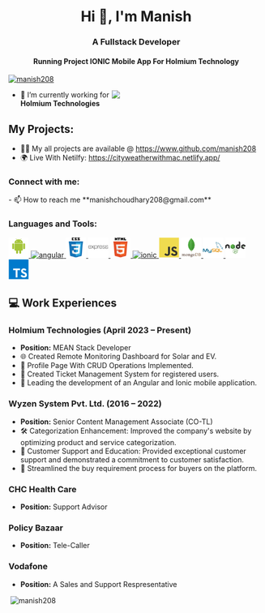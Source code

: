<h1 align="center">Hi 👋, I'm Manish</h1>
<h3 align="center">A Fullstack Developer</h3>
<h4 align="center">Running Project IONIC Mobile App For Holmium Technology</h3>

<p align="left"> <a href="https://github.com/ryo-ma/github-profile-trophy"><img src="https://github-profile-trophy.vercel.app/?username=manish208" alt="manish208" /></a> </p>

<img align="right" width="300" src="https://camo.githubusercontent.com/7de37139d0b4c1ce40865e799b446c0e963a3dd8fb68d239707237c40604fa3d/68747470733a2f2f63646e2e6472696262626c652e636f6d2f75736572732f3733303730332f73637265656e73686f74732f363538313234332f6176656e746f2e676966"/>

- 🔭 I’m currently working for **Holmium Technologies**

## My Projects:
- 👨‍💻 My all projects are available @ https://www.github.com/manish208
- 🌍 Live With Netilfy: https://cityweatherwithmac.netlify.app/


<h3 align="left">Connect with me:</h3>
<p align="left">
  - 📫 How to reach me **manishchoudhary208@gmail.com**
</p>

<h3 align="left">Languages and Tools:</h3>
<p align="left"> <a href="https://developer.android.com" target="_blank" rel="noreferrer"> <img src="https://raw.githubusercontent.com/devicons/devicon/master/icons/android/android-original-wordmark.svg" alt="android" width="40" height="40"/> </a> <a href="https://angular.io" target="_blank" rel="noreferrer"> <img src="https://angular.io/assets/images/logos/angular/angular.svg" alt="angular" width="40" height="40"/> </a> <a href="https://www.w3schools.com/css/" target="_blank" rel="noreferrer"> <img src="https://raw.githubusercontent.com/devicons/devicon/master/icons/css3/css3-original-wordmark.svg" alt="css3" width="40" height="40"/> </a> <a href="https://expressjs.com" target="_blank" rel="noreferrer"> <img src="https://raw.githubusercontent.com/devicons/devicon/master/icons/express/express-original-wordmark.svg" alt="express" width="40" height="40"/> </a> <a href="https://www.w3.org/html/" target="_blank" rel="noreferrer"> <img src="https://raw.githubusercontent.com/devicons/devicon/master/icons/html5/html5-original-wordmark.svg" alt="html5" width="40" height="40"/> </a> <a href="https://ionicframework.com" target="_blank" rel="noreferrer"> <img src="https://upload.wikimedia.org/wikipedia/commons/d/d1/Ionic_Logo.svg" alt="ionic" width="40" height="40"/> </a> <a href="https://developer.mozilla.org/en-US/docs/Web/JavaScript" target="_blank" rel="noreferrer"> <img src="https://raw.githubusercontent.com/devicons/devicon/master/icons/javascript/javascript-original.svg" alt="javascript" width="40" height="40"/> </a> <a href="https://www.mongodb.com/" target="_blank" rel="noreferrer"> <img src="https://raw.githubusercontent.com/devicons/devicon/master/icons/mongodb/mongodb-original-wordmark.svg" alt="mongodb" width="40" height="40"/> </a> <a href="https://www.mysql.com/" target="_blank" rel="noreferrer"> <img src="https://raw.githubusercontent.com/devicons/devicon/master/icons/mysql/mysql-original-wordmark.svg" alt="mysql" width="40" height="40"/> </a> <a href="https://nodejs.org" target="_blank" rel="noreferrer"> <img src="https://raw.githubusercontent.com/devicons/devicon/master/icons/nodejs/nodejs-original-wordmark.svg" alt="nodejs" width="40" height="40"/> </a> <a href="https://www.typescriptlang.org/" target="_blank" rel="noreferrer"> <img src="https://raw.githubusercontent.com/devicons/devicon/master/icons/typescript/typescript-original.svg" alt="typescript" width="40" height="40"/> </a> </p>

## 💻 Work Experiences
### Holmium Technologies (April 2023 – Present)
- **Position:** MEAN Stack Developer
- 🌐 Created Remote Monitoring Dashboard for Solar and EV.
- 📝 Profile Page With CRUD Operations Implemented.
- 🎫 Created Ticket Management System for registered users.
- 📱 Leading the development of an Angular and Ionic mobile application.

### Wyzen System Pvt. Ltd. (2016 – 2022)
- **Position:** Senior Content Management Associate (CO-TL)
- 🛠️ Categorization Enhancement: Improved the company's website by optimizing product and service categorization.
- 🌟 Customer Support and Education: Provided exceptional customer support and demonstrated a commitment to customer satisfaction.
- 🔄 Streamlined the buy requirement process for buyers on the platform.

### CHC Health Care
- **Position:** Support Advisor

### Policy Bazaar
- **Position:** Tele-Caller

### Vodafone
- **Position:** A Sales and Support Respresentative


<p>&nbsp;<img align="center" src="https://github-readme-stats.vercel.app/api?username=manish208&show_icons=true&locale=en" alt="manish208" /></p>
